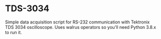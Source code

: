 # TDS-3034
Simple data acquisition script for RS-232 communication with Tektronix TDS 3034 oscilloscope.
Uses walrus operators so you'll need Python 3.8.x to run it.
